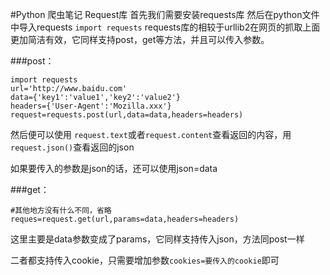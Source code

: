 #Python 爬虫笔记 Request库
首先我们需要安装requests库
然后在python文件中导入requests
`import requests`
requests库的相较于urllib2在网页的抓取上面更加简洁有效，它同样支持post，get等方法，并且可以传入参数。

###post：
```
import requests
url='http://www.baidu.com'
data={'key1':'value1','key2':'value2'}
headers={'User-Agent':'Mozilla.xxx'}
request=requests.post(url,data=data,headers=headers)
```
然后便可以使用
`request.text`或者`request.content`查看返回的内容，用`request.json()`查看返回的json

如果要传入的参数是json的话，还可以使用json=data

###get：
```
#其他地方没有什么不同，省略
reques=request.get(url,params=data,headers=headers)
```
这里主要是data参数变成了params，它同样支持传入json，方法同post一样

二者都支持传入cookie，只需要增加参数`cookies=要传入的cookie`即可